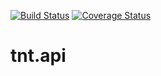 [![Build Status](https://travis-ci.org/emepyc/tnt.api.svg?branch=master)](https://travis-ci.org/emepyc/tnt.api)
[![Coverage Status](https://img.shields.io/coveralls/emepyc/tnt.api.svg)](https://coveralls.io/r/emepyc/api.newick)

tnt.api
=======
